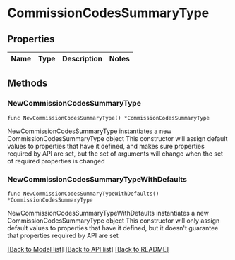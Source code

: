 # CommissionCodesSummaryType

## Properties

Name | Type | Description | Notes
------------ | ------------- | ------------- | -------------

## Methods

### NewCommissionCodesSummaryType

`func NewCommissionCodesSummaryType() *CommissionCodesSummaryType`

NewCommissionCodesSummaryType instantiates a new CommissionCodesSummaryType object
This constructor will assign default values to properties that have it defined,
and makes sure properties required by API are set, but the set of arguments
will change when the set of required properties is changed

### NewCommissionCodesSummaryTypeWithDefaults

`func NewCommissionCodesSummaryTypeWithDefaults() *CommissionCodesSummaryType`

NewCommissionCodesSummaryTypeWithDefaults instantiates a new CommissionCodesSummaryType object
This constructor will only assign default values to properties that have it defined,
but it doesn't guarantee that properties required by API are set


[[Back to Model list]](../README.md#documentation-for-models) [[Back to API list]](../README.md#documentation-for-api-endpoints) [[Back to README]](../README.md)



